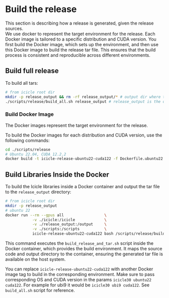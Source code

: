 # Build the release

This section is describing how a release is generated, given the release sources.<br>
We use docker to represent the target environment for the release. Each Docker image is tailored to a specific distribution and CUDA version. You first build the Docker image, which sets up the environment, and then use this Docker image to build the release tar file. This ensures that the build process is consistent and reproducible across different environments.

## Build full release

To build all tars:
```bash
# from icicle root dir
mkdir -p release_output && rm -rf release_output/* # output dir where tars will be placed
./scripts/release/build_all.sh release_output # release_output is the output dir where tar files will be generated to
```

### Build Docker Image

The Docker images represent the target environment for the release.

To build the Docker images for each distribution and CUDA version, use the following commands:

```bash
cd ./scripts/release
# Ubuntu 22.04, CUDA 12.2.2
docker build -t icicle-release-ubuntu22-cuda122 -f Dockerfile.ubuntu22 .
```

## Build Libraries Inside the Docker

To build the Icicle libraries inside a Docker container and output the tar file to the `release_output` directory:

```bash
# from icicle root dir
mkdir -p release_output
# ubuntu 22
docker run --rm --gpus all                  \
            -v ./icicle:/icicle             \
            -v ./release_output:/output     \
            -v ./scripts:/scripts           \
            icicle-release-ubuntu22-cuda122 bash /scripts/release/build_release_and_tar.sh icicle30 ubuntu22 cuda122          
```

This command executes the `build_release_and_tar.sh` script inside the Docker container, which provides the build environment. It maps the source code and output directory to the container, ensuring the generated tar file is available on the host system.

You can replace `icicle-release-ubuntu22-cuda122` with another Docker image tag to build in the corresponding environment.
Make sure to pass corresponding OS and CUDA version in the params `icicle30 ubuntu22 cuda122`. For example for ubi9 it would be `icicle30 ubi9 cuda122`.
See `build_all.sh` script for reference.
